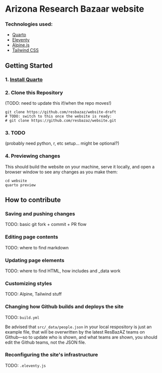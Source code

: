 # Arizona Research Bazaar website

### Technologies used:

- [Quarto](https://nodejs.org/)
- [Eleventy](https://www.11ty.dev/)
- [Alpine.js](https://github.com/alpinejs/alpine)
- [Tailwind CSS](https://tailwindcss.com/)

## Getting Started

### 1\. [Install Quarto](https://quarto.org/docs/get-started/)

### 2\. Clone this Repository

(TODO: need to update this if/when the repo moves!)

```
git clone https://github.com/resbazaz/website-draft
# TODO: switch to this once the website is ready:
# git clone https://github.com/resbazaz/website.git
```

### 3\. TODO

(probably need python, r, etc setup... might be optional?)

### 4. Previewing changes

This should build the website on your machine, serve it locally, and open a browser window to see any changes as you make them:

```
cd website
quarto preview
```

## How to contribute

### Saving and pushing changes

TODO: basic git fork + commit + PR flow

### Editing page contents

TODO: where to find markdown

### Updating page elements

TODO: where to find HTML, how includes and \_data work

### Customizing styles

TODO: Alpine, Tailwind stuff

### Changing how Github builds and deploys the site

TODO: `build.yml`

Be advised that `src/_data/people.json` in your local respository is just an example file, that will be overwritten by the latest ResBazAZ teams on Github—so to update who is shown, and what teams are shown, you should edit the Github teams, not the JSON file.

### Reconfiguring the site's infrastructure

TODO: `.eleventy.js`
